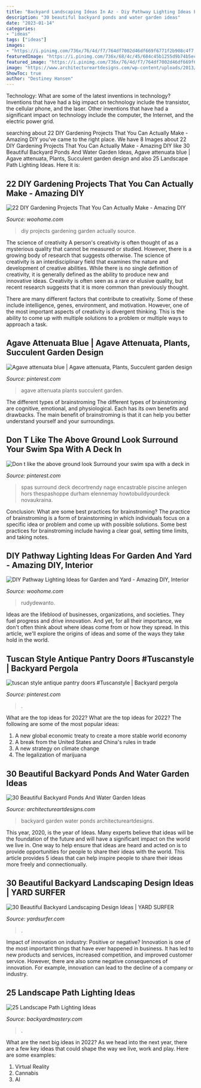 ```yaml
---
title: "Backyard Landscaping Ideas In Az - Diy Pathway Lighting Ideas For Garden And Yard"
description: "30 beautiful backyard ponds and water garden ideas"
date: "2023-01-14"
categories:
- "ideas"
tags: ["ideas"]
images:
- "https://i.pinimg.com/736x/76/4d/f7/764df7002d46df669f6771f2b908c4f7.jpg"
featuredImage: "https://i.pinimg.com/736x/68/4c/45/684c45b1255d9b74b5ec172bf6f82fc6.jpg"
featured_image: "https://i.pinimg.com/736x/76/4d/f7/764df7002d46df669f6771f2b908c4f7.jpg"
image: "https://www.architectureartdesigns.com/wp-content/uploads/2013/04/Backyard-ArchitectureArtDesigns-11.jpg"
ShowToc: true
author: "Destiney Hansen"
---
```



Technology: What are some of the latest inventions in technology?
Inventions that have had a big impact on technology include the transistor, the cellular phone, and the laser. Other inventions that have had a significant impact on technology include the computer, the Internet, and the electric power grid.

	

		
searching about 22 DIY Gardening Projects That You Can Actually Make - Amazing DIY you've came to the right place. We have 8 Images about 22 DIY Gardening Projects That You Can Actually Make - Amazing DIY like 30 Beautiful Backyard Ponds And Water Garden Ideas, Agave attenuata blue | Agave attenuata, Plants, Succulent garden design and also 25 Landscape Path Lighting Ideas. Here it is:
		
    
## 22 DIY Gardening Projects That You Can Actually Make - Amazing DIY

<img loading=lazy src="http://www.woohome.com/wp-content/uploads/2014/04/DIY-Gardening-Projects-20.jpg" onerror="this.onerror=null;this.src='https://tse2.mm.bing.net/th?id=OIP.Db56V-EPB1Aw1feDtMeD-wHaLH&amp;pid=15.1';" alt="22 DIY Gardening Projects That You Can Actually Make - Amazing DIY">

_Source: woohome.com_

>diy projects gardening garden actually source. 

	

The science of creativity
A person's creativity is often thought of as a mysterious quality that cannot be measured or studied. However, there is a growing body of research that suggests otherwise. The science of creativity is an interdisciplinary field that examines the nature and development of creative abilities.
While there is no single definition of creativity, it is generally defined as the ability to produce new and innovative ideas. Creativity is often seen as a rare or elusive quality, but recent research suggests that it is more common than previously thought.

There are many different factors that contribute to creativity. Some of these include intelligence, genes, environment, and motivation. However, one of the most important aspects of creativity is divergent thinking. This is the ability to come up with multiple solutions to a problem or multiple ways to approach a task.

    
## Agave Attenuata Blue | Agave Attenuata, Plants, Succulent Garden Design

<img loading=lazy src="https://i.pinimg.com/736x/76/4d/f7/764df7002d46df669f6771f2b908c4f7.jpg" onerror="this.onerror=null;this.src='https://tse4.mm.bing.net/th?id=OIP.Uiaqy1H0YwzdDLq3lBj9egHaJ3&amp;pid=15.1';" alt="Agave attenuata blue | Agave attenuata, Plants, Succulent garden design">

_Source: pinterest.com_

>agave attenuata plants succulent garden. 

	

The different types of brainstroming
The different types of brainstroming are cognitive, emotional, and physiological. Each has its own benefits and drawbacks. The main benefit of brainstroming is that it can help you better understand yourself and your surroundings.

    
## Don T Like The Above Ground Look Surround Your Swim Spa With A Deck In

<img loading=lazy src="https://i.pinimg.com/736x/68/4c/45/684c45b1255d9b74b5ec172bf6f82fc6.jpg" onerror="this.onerror=null;this.src='https://tse1.mm.bing.net/th?id=OIP.q57aRS9SAtgcKf47J8qEVgHaLG&amp;pid=15.1';" alt="Don t like the above ground look Surround your swim spa with a deck in">

_Source: pinterest.com_

>spas surround deck decortrendy nage encastrable piscine anlegen hors thespashoppe durham elennemay howtobuildyourdeck novaukraina. 

	

Conclusion: What are some best practices for brainstroming?
The practice of brainstroming is a form of brainstorming in which individuals focus on a specific idea or problem and come up with possible solutions. Some best practices for brainstroming include having a clear goal, setting time limits, and taking notes.

    
## DIY Pathway Lighting Ideas For Garden And Yard - Amazing DIY, Interior

<img loading=lazy src="https://www.woohome.com/wp-content/uploads/2017/06/lighting-ideas-for-pathway-5.jpg" onerror="this.onerror=null;this.src='https://tse1.mm.bing.net/th?id=OIP.QQwowaMz6WvOJzUkQPIcPAHaJ4&amp;pid=15.1';" alt="DIY Pathway Lighting Ideas for Garden and Yard - Amazing DIY, Interior">

_Source: woohome.com_

>rudydewanto. 

	

Ideas are the lifeblood of businesses, organizations, and societies. They fuel progress and drive innovation. And yet, for all their importance, we don't often think about where ideas come from or how they spread. In this article, we'll explore the origins of ideas and some of the ways they take hold in the world.

    
## Tuscan Style Antique Pantry Doors #Tuscanstyle | Backyard Pergola

<img loading=lazy src="https://i.pinimg.com/736x/11/e8/80/11e88018ec31edfb1d4e46d80eb685d2.jpg" onerror="this.onerror=null;this.src='https://tse3.mm.bing.net/th?id=OIP.BK623_EugatBDseczBTPewHaJ3&amp;pid=15.1';" alt="tuscan style antique pantry doors #Tuscanstyle | Backyard pergola">

_Source: pinterest.com_

>. 

	

What are the top ideas for 2022?
What are the top ideas for 2022? The following are some of the most popular ideas: 
1. A new global economic treaty to create a more stable world economy 
2. A break from the United States and China's rules in trade 
3. A new strategy on climate change 
4. The legalization of marijuana 

    
## 30 Beautiful Backyard Ponds And Water Garden Ideas

<img loading=lazy src="https://www.architectureartdesigns.com/wp-content/uploads/2013/04/Backyard-ArchitectureArtDesigns-11.jpg" onerror="this.onerror=null;this.src='https://tse3.mm.bing.net/th?id=OIP.pHf0pC9yN-VarHIj0qbwmQHaK2&amp;pid=15.1';" alt="30 Beautiful Backyard Ponds And Water Garden Ideas">

_Source: architectureartdesigns.com_

>backyard garden water ponds architectureartdesigns. 

	

This year, 2020, is the year of Ideas. Many experts believe that ideas will be the foundation of the future and will have a significant impact on the world we live in. One way to help ensure that ideas are heard and acted on is to provide opportunities for people to share their ideas with the world. This article provides 5 ideas that can help inspire people to share their ideas more freely and connectionually.

    
## 30 Beautiful Backyard Landscaping Design Ideas | YARD SURFER

<img loading=lazy src="https://yardsurfer.com/wp-content/uploads/2016/07/Beautiful-backyard-landscaping-designs-and-ideas.jpg" onerror="this.onerror=null;this.src='https://tse3.mm.bing.net/th?id=OIP.dWpZjjfY7yoz5hovdc9E5wHaLH&amp;pid=15.1';" alt="30 Beautiful Backyard Landscaping Design Ideas | YARD SURFER">

_Source: yardsurfer.com_

>. 

	

Impact of innovation on industry: Positive or negative?
Innovation is one of the most important things that have ever happened in business. It has led to new products and services, increased competition, and improved customer service. However, there are also some negative consequences of innovation. For example, innovation can lead to the decline of a company or industry.

    
## 25 Landscape Path Lighting Ideas

<img loading=lazy src="https://backyardmastery.com/wp-content/uploads/2018/07/12-landscape-path-lighting.jpg" onerror="this.onerror=null;this.src='https://tse1.mm.bing.net/th?id=OIP.5VplijFXo_IVi0P1tBC6kQHaLI&amp;pid=15.1';" alt="25 Landscape Path Lighting Ideas">

_Source: backyardmastery.com_

>. 

	

What are the next big ideas in 2022?
As we head into the next year, there are a few key ideas that could shape the way we live, work and play. Here are some examples: 
1. Virtual Reality 
2. Cannabis 
3. AI 

